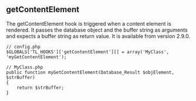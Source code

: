 getContentElement
-----------------

The getContentElement hook is triggered when a content element is rendered. It passes the database object and the buffer string as arguments and expects a buffer string as return value. It is available from version 2.9.0.

	// config.php
	$GLOBALS['TL_HOOKS']['getContentElement'][] = array('MyClass', 'myGetContentElement');
	 
	// MyClass.php
	public function myGetContentElement(Database_Result $objElement, $strBuffer)
	{
	    return $strBuffer;
	}
